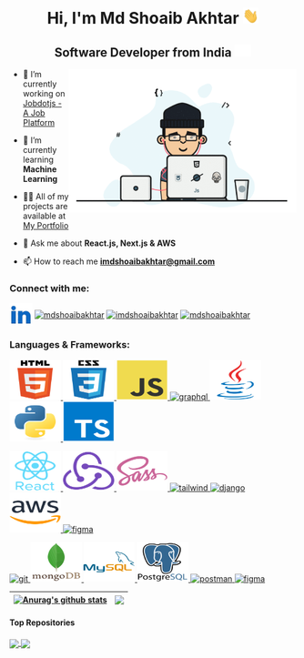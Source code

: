 <h1 align="center">Hi, I'm Md Shoaib Akhtar <img src="https://raw.githubusercontent.com/SoumyaSagnik/images/main/hi.gif" width="28px" height="28px" alt="hi" /></h1>
<!-- <h3 align="center">A Passionate Software Developer from India.</h3> -->
<h2 align="center">Software Developer from India <img src="https://raw.githubusercontent.com/SoumyaSagnik/images/main/flag.gif" width="30px" height="21px" alt="flag" /></h2>
<img align="right" alt="coding" width="400" src="https://raw.githubusercontent.com/SoumyaSagnik/images/main/coder.gif" />

- 🔭 I’m currently working on [Jobdotjs - A Job Platform](https://jobdotjs.vercel.app)

- 🌱 I’m currently learning **Machine Learning**

- 👨‍💻 All of my projects are available at [My Portfolio](https://mdshoaibakhtar.vercel.app)

- 💬 Ask me about **React.js, Next.js & AWS**

- 📫 How to reach me **imdshoaibakhtar@gmail.com**

<h3 align="left">Connect with me:</h3>

<p align="left">
<a href="https://www.linkedin.com/in/mdshoaibakhtar/" target="blank"><img align="center" src="https://raw.githubusercontent.com/SoumyaSagnik/images/main/linkedin.gif" alt="https://www.linkedin.com/in/mdshoaibakhtar/" height="40" width="40" /></a>
<a href="https://twitter.com/mdshoaibakhtar" target="blank"><img align="center" src="https://raw.githubusercontent.com/rahuldkjain/github-profile-readme-generator/master/src/images/icons/Social/twitter.svg" alt="mdshoaibakhtar" height="30" width="40" /></a>
<a href="https://instagram.com/imdshoaibakhtar" target="blank"><img align="center" src="https://raw.githubusercontent.com/rahuldkjain/github-profile-readme-generator/master/src/images/icons/Social/instagram.svg" alt="imdshoaibakhtar" height="30" width="40" /></a>
<a href="https://www.leetcode.com/mdshoaibakhtar" target="blank"><img align="center" src="https://raw.githubusercontent.com/rahuldkjain/github-profile-readme-generator/master/src/images/icons/Social/leet-code.svg" alt="mdshoaibakhtar" height="30" width="40" /></a>
</p>

<h3 align="left">Languages & Frameworks:</h3>
<p align="left">
   <a href="https://www.w3.org/html/" target="_blank" rel="noreferrer">
      <img
         src="https://raw.githubusercontent.com/devicons/devicon/master/icons/html5/html5-original-wordmark.svg"
         alt="html5"
         width="90"
         height="70"
      />
   </a>
   <a href="https://www.w3schools.com/css/" target="_blank" rel="noreferrer">
      <img
         src="https://raw.githubusercontent.com/devicons/devicon/master/icons/css3/css3-original-wordmark.svg"
         alt="css3"
         width="90"
         height="70"
      />
   </a>
   <a
      href="https://developer.mozilla.org/en-US/docs/Web/JavaScript"
      target="_blank"
      rel="noreferrer"
   >
      <img
         src="https://raw.githubusercontent.com/devicons/devicon/master/icons/javascript/javascript-original.svg"
         alt="javascript"
         width="90"
         height="70"
      />
   </a>
   <a href="https://graphql.org" target="_blank" rel="noreferrer">
      <img
         src="https://www.vectorlogo.zone/logos/graphql/graphql-icon.svg"
         alt="graphql"
         width="90"
         height="70"
      />
   </a>
   <a href="https://www.java.com" target="_blank" rel="noreferrer">
      <img
         src="https://raw.githubusercontent.com/devicons/devicon/master/icons/java/java-original.svg"
         alt="java"
         width="90"
         height="70"
      />
   </a>


   <a href="https://www.python.org" target="_blank" rel="noreferrer">
      <img
         src="https://raw.githubusercontent.com/devicons/devicon/master/icons/python/python-original.svg"
         alt="python"
         width="90"
         height="70"
      />
   </a>
   <a href="https://www.typescriptlang.org/" target="_blank" rel="noreferrer">
      <img
         src="https://raw.githubusercontent.com/devicons/devicon/master/icons/typescript/typescript-original.svg"
         alt="typescript"
         width="90"
         height="70"
      />
   </a>
</p>
<p align="left">
   <a href="https://reactjs.org/" target="_blank" rel="noreferrer">
      <img
         src="https://raw.githubusercontent.com/devicons/devicon/master/icons/react/react-original-wordmark.svg"
         alt="react"
         width="90"
         height="70"
      />
   </a>
   <a href="https://redux.js.org" target="_blank" rel="noreferrer">
      <img
         src="https://raw.githubusercontent.com/devicons/devicon/master/icons/redux/redux-original.svg"
         alt="redux"
         width="90"
         height="70"
      />
   </a>

   <a href="https://sass-lang.com" target="_blank" rel="noreferrer">
      <img
         src="https://raw.githubusercontent.com/devicons/devicon/master/icons/sass/sass-original.svg"
         alt="sass"
         width="90"
         height="70"
      />
   </a>
   <a href="https://tailwindcss.com/" target="_blank" rel="noreferrer">
      <img
         src="https://www.vectorlogo.zone/logos/tailwindcss/tailwindcss-icon.svg"
         alt="tailwind"
         width="90"
         height="70"
      />
   </a>

   <a href="https://www.djangoproject.com/" target="_blank" rel="noreferrer">
      <img
         src="https://www.coderio.com/wp-content/uploads/2024/12/Django-The-Python-Web-Framework.jpg"
         alt="django"
         width="100"
         height="70"
      />
   </a>
  
   <a href="https://aws.amazon.com" target="_blank" rel="noreferrer">
      <img
         src="https://raw.githubusercontent.com/devicons/devicon/master/icons/amazonwebservices/amazonwebservices-original-wordmark.svg"
         alt="aws"
         width="90"
         height="70"
      />
   </a>
   <a href="https://www.figma.com/" target="_blank" rel="noreferrer">
      <img
         src="https://miro.medium.com/v2/resize:fit:720/1*_bJ2z2NRfTncHAv5UjUxwA.jpeg"
         alt="figma"
         width="90"
         height="70"
      />
   </a>
   </p>
<p align="left">
   <a href="https://git-scm.com/" target="_blank" rel="noreferrer">
      <img
         src="https://www.vectorlogo.zone/logos/git-scm/git-scm-icon.svg"
         alt="git"
         width="90"
         height="70"
      />
   </a>
   <a href="https://www.mongodb.com/" target="_blank" rel="noreferrer">
      <img
         src="https://raw.githubusercontent.com/devicons/devicon/master/icons/mongodb/mongodb-original-wordmark.svg"
         alt="mongodb"
         width="90"
         height="70"
      />
   </a>
   <a href="https://www.mysql.com/" target="_blank" rel="noreferrer">
      <img
         src="https://raw.githubusercontent.com/devicons/devicon/master/icons/mysql/mysql-original-wordmark.svg"
         alt="mysql"
         width="90"
         height="70"
      />
   </a>
   <a href="https://www.postgresql.org" target="_blank" rel="noreferrer">
      <img
         src="https://raw.githubusercontent.com/devicons/devicon/master/icons/postgresql/postgresql-original-wordmark.svg"
         alt="postgresql"
         width="90"
         height="70"
      />
   </a>
   <a href="https://postman.com" target="_blank" rel="noreferrer">
      <img
         src="https://www.vectorlogo.zone/logos/getpostman/getpostman-icon.svg"
         alt="postman"
         width="90"
         height="70"
      />
   </a>

   <a href="https://www.figma.com/" target="_blank" rel="noreferrer">
      <img
         src="https://www.vectorlogo.zone/logos/figma/figma-icon.svg"
         alt="figma"
         width="90"
         height="70"
      />
   </a>
</p>


| <a href="https://github.com/mdshoaibakhtar/github-readme-stats"><img align="center" src="https://github-readme-stats.vercel.app/api?username=mdshoaibakhtar&show_icons=true&include_all_commits=true&theme=buefy&hide_border=true" alt="Anurag's github stats" /></a> | <a href="https://github.com/mdshoaibakhtar/github-readme-stats"><img align="center" src="https://github-readme-stats.vercel.app/api/top-langs/?username=mdshoaibakhtar&layout=compact&theme=buefy&hide_border=true" /></a> |
| ------------- | ------------- |

#### Top Repositories


<a href="https://github.com/mdshoaibakhtar/github-readme-stats">
  <img align="center" src="https://github-readme-stats.vercel.app/api/pin/?username=mdshoaibakhtar&repo=Job.js&theme=buefy" />
</a>
<a href="https://github.com/mdshoaibakhtar/mdshoaibakhtar.github.io">
  <img align="center" src="https://github-readme-stats.vercel.app/api/pin/?username=mdshoaibakhtar&repo=Talent-Analyser&theme=buefy" />
</a>

<br />
<br />

